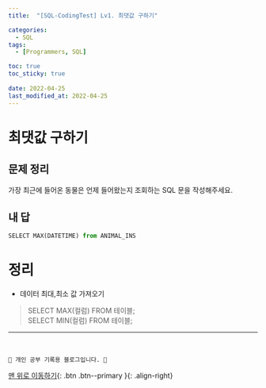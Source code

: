 ```yaml
---
title:  "[SQL-CodingTest] Lv1. 최댓값 구하기"

categories:
  - SQL
tags:
  - [Programmers, SQL]

toc: true
toc_sticky: true
 
date: 2022-04-25
last_modified_at: 2022-04-25
---
```


# 최댓값 구하기
## 문제 정리
가장 최근에 들어온 동물은 언제 들어왔는지 조회하는 SQL 문을 작성해주세요.
## 내 답
```py
SELECT MAX(DATETIME) from ANIMAL_INS
```
# 정리
- 데이터 최대,최소 값 가져오기
> SELECT MAX(컬럼) FROM 테이블;<br>
SELECT MIN(컬럼) FROM 테이블;

***
<br>

    💛 개인 공부 기록용 블로그입니다. 👻

[맨 위로 이동하기](#){: .btn .btn--primary }{: .align-right}